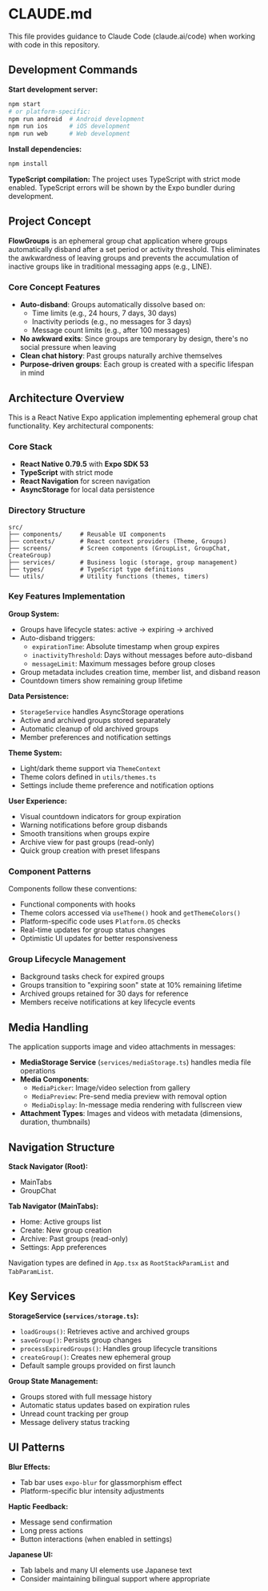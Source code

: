 # CLAUDE.md

This file provides guidance to Claude Code (claude.ai/code) when working with code in this repository.

## Development Commands

**Start development server:**
```bash
npm start
# or platform-specific:
npm run android  # Android development
npm run ios      # iOS development
npm run web      # Web development
```

**Install dependencies:**
```bash
npm install
```

**TypeScript compilation:**
The project uses TypeScript with strict mode enabled. TypeScript errors will be shown by the Expo bundler during development.

## Project Concept

**FlowGroups** is an ephemeral group chat application where groups automatically disband after a set period or activity threshold. This eliminates the awkwardness of leaving groups and prevents the accumulation of inactive groups like in traditional messaging apps (e.g., LINE).

### Core Concept Features
- **Auto-disband**: Groups automatically dissolve based on:
  - Time limits (e.g., 24 hours, 7 days, 30 days)
  - Inactivity periods (e.g., no messages for 3 days)
  - Message count limits (e.g., after 100 messages)
- **No awkward exits**: Since groups are temporary by design, there's no social pressure when leaving
- **Clean chat history**: Past groups naturally archive themselves
- **Purpose-driven groups**: Each group is created with a specific lifespan in mind

## Architecture Overview

This is a React Native Expo application implementing ephemeral group chat functionality. Key architectural components:

### Core Stack
- **React Native 0.79.5** with **Expo SDK 53**
- **TypeScript** with strict mode
- **React Navigation** for screen navigation
- **AsyncStorage** for local data persistence

### Directory Structure
```
src/
├── components/     # Reusable UI components
├── contexts/       # React context providers (Theme, Groups)
├── screens/        # Screen components (GroupList, GroupChat, CreateGroup)
├── services/       # Business logic (storage, group management)
├── types/          # TypeScript type definitions
└── utils/          # Utility functions (themes, timers)
```

### Key Features Implementation

**Group System:**
- Groups have lifecycle states: active → expiring → archived
- Auto-disband triggers:
  - `expirationTime`: Absolute timestamp when group expires
  - `inactivityThreshold`: Days without messages before auto-disband
  - `messageLimit`: Maximum messages before group closes
- Group metadata includes creation time, member list, and disband reason
- Countdown timers show remaining group lifetime

**Data Persistence:**
- `StorageService` handles AsyncStorage operations
- Active and archived groups stored separately
- Automatic cleanup of old archived groups
- Member preferences and notification settings

**Theme System:**
- Light/dark theme support via `ThemeContext`
- Theme colors defined in `utils/themes.ts`
- Settings include theme preference and notification options

**User Experience:**
- Visual countdown indicators for group expiration
- Warning notifications before group disbands
- Smooth transitions when groups expire
- Archive view for past groups (read-only)
- Quick group creation with preset lifespans

### Component Patterns

Components follow these conventions:
- Functional components with hooks
- Theme colors accessed via `useTheme()` hook and `getThemeColors()`
- Platform-specific code uses `Platform.OS` checks
- Real-time updates for group status changes
- Optimistic UI updates for better responsiveness

### Group Lifecycle Management
- Background tasks check for expired groups
- Groups transition to "expiring soon" state at 10% remaining lifetime
- Archived groups retained for 30 days for reference
- Members receive notifications at key lifecycle events

## Media Handling

The application supports image and video attachments in messages:
- **MediaStorage Service** (`services/mediaStorage.ts`) handles media file operations
- **Media Components**:
  - `MediaPicker`: Image/video selection from gallery
  - `MediaPreview`: Pre-send media preview with removal option
  - `MediaDisplay`: In-message media rendering with fullscreen view
- **Attachment Types**: Images and videos with metadata (dimensions, duration, thumbnails)

## Navigation Structure

**Stack Navigator (Root):**
- MainTabs
- GroupChat

**Tab Navigator (MainTabs):**
- Home: Active groups list
- Create: New group creation
- Archive: Past groups (read-only)
- Settings: App preferences

Navigation types are defined in `App.tsx` as `RootStackParamList` and `TabParamList`.

## Key Services

**StorageService (`services/storage.ts`):**
- `loadGroups()`: Retrieves active and archived groups
- `saveGroup()`: Persists group changes
- `processExpiredGroups()`: Handles group lifecycle transitions
- `createGroup()`: Creates new ephemeral group
- Default sample groups provided on first launch

**Group State Management:**
- Groups stored with full message history
- Automatic status updates based on expiration rules
- Unread count tracking per group
- Message delivery status tracking

## UI Patterns

**Blur Effects:**
- Tab bar uses `expo-blur` for glassmorphism effect
- Platform-specific blur intensity adjustments

**Haptic Feedback:**
- Message send confirmation
- Long press actions
- Button interactions (when enabled in settings)

**Japanese UI:**
- Tab labels and many UI elements use Japanese text
- Consider maintaining bilingual support where appropriate